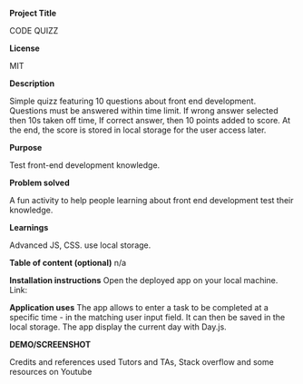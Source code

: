 **Project Title**

CODE QUIZZ

**License**

MIT

**Description**

Simple quizz featuring 10 questions about front end development.
Questions must be answered within time limit.
If wrong answer selected then 10s taken off time,
If correct answer, then 10 points added to score.
At the end, the score is stored in local storage for the user access later.

**Purpose**

Test front-end development knowledge.

**Problem solved**

A fun activity to help people learning about front end development test their knowledge.

**Learnings**

Advanced JS, CSS. use local storage.

**Table of content (optional)**
n/a

**Installation instructions**
Open the deployed app on your local machine.
Link:

**Application uses**
The app allows to enter a task to be completed at a specific time - in the matching user input field. It can then be saved in the local storage. The app display the current day with Day.js.

**DEMO/SCREENSHOT**

Credits and references used Tutors and TAs, Stack overflow and some resources on Youtube
